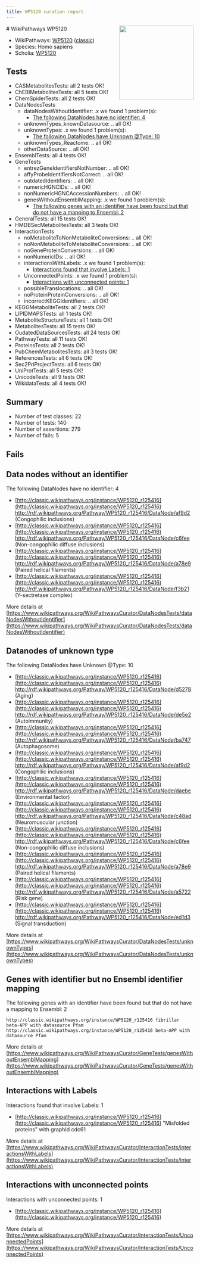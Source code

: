 ```yaml
---
title: WP5120 curation report
---
```


<img style="float: right; width: 200px" src="https://upload.wikimedia.org/wikipedia/commons/thumb/8/83/Wplogo_with_text_500.png/640px-Wplogo_with_text_500.png" />
# WikiPathways WP5120

* WikiPathways: [WP5120](https://wikipathways.org/pathways/WP5120) ([classic](https://classic.wikipathways.org/instance/WP5120))
* Species: Homo sapiens
* Scholia: [WP5120](https://scholia.toolforge.org/wikipathways/WP5120)
## Tests
* CASMetabolitesTests: all 2 tests OK!
* ChEBIMetabolitesTests: all 5 tests OK!
* ChemSpiderTests: all 2 tests OK!
* DataNodesTests
    * dataNodesWithoutIdentifier: .x we found 1 problem(s):
        * [The following DataNodes have no identifier: 4](#d2d32fa3)
    * unknownTypes_knownDatasource: .. all OK!
    * unknownTypes: .x we found 1 problem(s):
        * [The following DataNodes have Unknown @Type: 10](#ef950831)
    * unknownTypes_Reactome: .. all OK!
    * otherDataSource: .. all OK!
* EnsemblTests: all 4 tests OK!
* GeneTests
    * entrezGeneIdentifiersNotNumber: .. all OK!
    * affyProbeIdentifiersNotCorrect: .. all OK!
    * outdatedIdentifiers: .. all OK!
    * numericHGNCIDs: .. all OK!
    * nonNumericHGNCAccessionNumbers: .. all OK!
    * genesWithoutEnsemblMapping: .x we found 1 problem(s):
        * [The following genes with an identifier have been found but that do not have a mapping to Ensembl: 2](#40286d84)
* GeneralTests: all 15 tests OK!
* HMDBSecMetabolitesTests: all 3 tests OK!
* InteractionTests
    * noMetaboliteToNonMetaboliteConversions: .. all OK!
    * noNonMetaboliteToMetaboliteConversions: .. all OK!
    * noGeneProteinConversions: .. all OK!
    * nonNumericIDs: .. all OK!
    * interactionsWithLabels: .x we found 1 problem(s):
        * [Interactions found that involve Labels: 1](#630d2678)
    * UnconnectedPoints: .x we found 1 problem(s):
        * [Interactions with unconnected points: 1](#35a61ad9)
    * possibleTranslocations: .. all OK!
    * noProteinProteinConversions: .. all OK!
    * incorrectKEGGIdentifiers: .. all OK!
* KEGGMetaboliteTests: all 2 tests OK!
* LIPIDMAPSTests: all 1 tests OK!
* MetaboliteStructureTests: all 1 tests OK!
* MetabolitesTests: all 15 tests OK!
* OudatedDataSourcesTests: all 24 tests OK!
* PathwayTests: all 11 tests OK!
* ProteinsTests: all 2 tests OK!
* PubChemMetabolitesTests: all 3 tests OK!
* ReferencesTests: all 6 tests OK!
* Sec2PriProjectTests: all 6 tests OK!
* UniProtTests: all 5 tests OK!
* UnicodeTests: all 9 tests OK!
* WikidataTests: all 4 tests OK!


## Summary

* Number of test classes: 22
* Number of tests: 140
* Number of assertions: 279
* Number of fails: 5

## Fails

<a name="d2d32fa3" />

## Data nodes without an identifier

The following DataNodes have no identifier: 4

* [http://classic.wikipathways.org/instance/WP5120_r125416](http://classic.wikipathways.org/instance/WP5120_r125416) http://rdf.wikipathways.org/Pathway/WP5120_r125416/DataNode/af9d2 (Congophilic inclusions)
* [http://classic.wikipathways.org/instance/WP5120_r125416](http://classic.wikipathways.org/instance/WP5120_r125416) http://rdf.wikipathways.org/Pathway/WP5120_r125416/DataNode/c6fee (Non-congophilic diffuse inclusions)
* [http://classic.wikipathways.org/instance/WP5120_r125416](http://classic.wikipathways.org/instance/WP5120_r125416) http://rdf.wikipathways.org/Pathway/WP5120_r125416/DataNode/a78e9 (Paired helical filaments)
* [http://classic.wikipathways.org/instance/WP5120_r125416](http://classic.wikipathways.org/instance/WP5120_r125416) http://rdf.wikipathways.org/Pathway/WP5120_r125416/DataNode/f3b21 (Y-sectretase complex)


More details at [https://www.wikipathways.org/WikiPathwaysCurator/DataNodesTests/dataNodesWithoutIdentifier](https://www.wikipathways.org/WikiPathwaysCurator/DataNodesTests/dataNodesWithoutIdentifier)

<a name="ef950831" />

## Datanodes of unknown type

The following DataNodes have Unknown @Type: 10

* [http://classic.wikipathways.org/instance/WP5120_r125416](http://classic.wikipathways.org/instance/WP5120_r125416) http://rdf.wikipathways.org/Pathway/WP5120_r125416/DataNode/d5278 (Aging)
* [http://classic.wikipathways.org/instance/WP5120_r125416](http://classic.wikipathways.org/instance/WP5120_r125416) http://rdf.wikipathways.org/Pathway/WP5120_r125416/DataNode/de5e2 (Autoimmunity)
* [http://classic.wikipathways.org/instance/WP5120_r125416](http://classic.wikipathways.org/instance/WP5120_r125416) http://rdf.wikipathways.org/Pathway/WP5120_r125416/DataNode/ba747 (Autophagosome)
* [http://classic.wikipathways.org/instance/WP5120_r125416](http://classic.wikipathways.org/instance/WP5120_r125416) http://rdf.wikipathways.org/Pathway/WP5120_r125416/DataNode/af9d2 (Congophilic inclusions)
* [http://classic.wikipathways.org/instance/WP5120_r125416](http://classic.wikipathways.org/instance/WP5120_r125416) http://rdf.wikipathways.org/Pathway/WP5120_r125416/DataNode/daebe (Environmental factor)
* [http://classic.wikipathways.org/instance/WP5120_r125416](http://classic.wikipathways.org/instance/WP5120_r125416) http://rdf.wikipathways.org/Pathway/WP5120_r125416/DataNode/c48ad (Neuromuscular 
junction)
* [http://classic.wikipathways.org/instance/WP5120_r125416](http://classic.wikipathways.org/instance/WP5120_r125416) http://rdf.wikipathways.org/Pathway/WP5120_r125416/DataNode/c6fee (Non-congophilic diffuse inclusions)
* [http://classic.wikipathways.org/instance/WP5120_r125416](http://classic.wikipathways.org/instance/WP5120_r125416) http://rdf.wikipathways.org/Pathway/WP5120_r125416/DataNode/a78e9 (Paired helical filaments)
* [http://classic.wikipathways.org/instance/WP5120_r125416](http://classic.wikipathways.org/instance/WP5120_r125416) http://rdf.wikipathways.org/Pathway/WP5120_r125416/DataNode/a5722 (Risk gene)
* [http://classic.wikipathways.org/instance/WP5120_r125416](http://classic.wikipathways.org/instance/WP5120_r125416) http://rdf.wikipathways.org/Pathway/WP5120_r125416/DataNode/ed1d3 (Signal transduction)


More details at [https://www.wikipathways.org/WikiPathwaysCurator/DataNodesTests/unknownTypes](https://www.wikipathways.org/WikiPathwaysCurator/DataNodesTests/unknownTypes)

<a name="40286d84" />

## Genes with identifier but no Ensembl identifier mapping

The following genes with an identifier have been found but that do not have a mapping to Ensembl: 2
```
http://classic.wikipathways.org/instance/WP5120_r125416 fibrillar beta-APP with datasource Pfam
http://classic.wikipathways.org/instance/WP5120_r125416 beta-APP with datasource Pfam
```

More details at [https://www.wikipathways.org/WikiPathwaysCurator/GeneTests/genesWithoutEnsemblMapping](https://www.wikipathways.org/WikiPathwaysCurator/GeneTests/genesWithoutEnsemblMapping)

<a name="630d2678" />

## Interactions with Labels

Interactions found that involve Labels: 1

* [http://classic.wikipathways.org/instance/WP5120_r125416](http://classic.wikipathways.org/instance/WP5120_r125416) "Misfolded
proteins" with graphId cdc61


More details at [https://www.wikipathways.org/WikiPathwaysCurator/InteractionTests/interactionsWithLabels](https://www.wikipathways.org/WikiPathwaysCurator/InteractionTests/interactionsWithLabels)

<a name="35a61ad9" />

## Interactions with unconnected points

Interactions with unconnected points: 1

* [http://classic.wikipathways.org/instance/WP5120_r125416](http://classic.wikipathways.org/instance/WP5120_r125416)


More details at [https://www.wikipathways.org/WikiPathwaysCurator/InteractionTests/UnconnectedPoints](https://www.wikipathways.org/WikiPathwaysCurator/InteractionTests/UnconnectedPoints)

